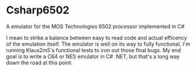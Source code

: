 # Csharp6502
A emulator for the MOS Technologies 6502 processor implemented in C#

I mean to strike a balance between easy to read code and actual efficency of the emulation itself. The emulator is well on its way to fully functional, I'm running Klaus2m5's functional tests to iron out those final bugs. My end goal is to write a C64 or NES emulator in C# .NET, but that's a long way down the road at this point.
